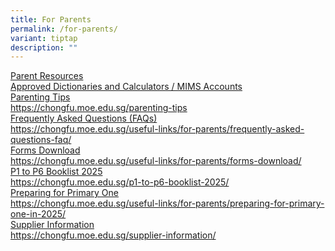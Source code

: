 ```yaml
---
title: For Parents
permalink: /for-parents/
variant: tiptap
description: ""
---
```

<p></p>
<div class="isomer-card-grid"><a rel="noopener noreferrer nofollow" href="/parent-resources/" class="isomer-card"><div class="isomer-card-body"><div class="isomer-card-title">Parent Resources</div><div class="isomer-card-link">Approved Dictionaries and Calculators / MIMS Accounts</div></div></a>
<a rel="noopener noreferrer nofollow" href="https://chongfu.moe.edu.sg/parenting-tips" class="isomer-card">
<div class="isomer-card-body">
<div class="isomer-card-title">Parenting Tips</div>
<div class="isomer-card-link">https://chongfu.moe.edu.sg/parenting-tips</div>
</div>
</a><a rel="noopener noreferrer nofollow" href="https://chongfu.moe.edu.sg/useful-links/for-parents/frequently-asked-questions-faq/" class="isomer-card"><div class="isomer-card-body"><div class="isomer-card-title">Frequently Asked Questions (FAQs)</div><div class="isomer-card-link">https://chongfu.moe.edu.sg/useful-links/for-parents/frequently-asked-questions-faq/</div></div></a>
<a rel="noopener noreferrer nofollow" href="https://chongfu.moe.edu.sg/useful-links/for-parents/forms-download/" class="isomer-card">
<div class="isomer-card-body">
<div class="isomer-card-title">Forms Download</div>
<div class="isomer-card-link">https://chongfu.moe.edu.sg/useful-links/for-parents/forms-download/</div>
</div>
</a><a rel="noopener noreferrer nofollow" href="https://chongfu.moe.edu.sg/p1-to-p6-booklist-2025/" class="isomer-card"><div class="isomer-card-body"><div class="isomer-card-title">P1 to P6 Booklist 2025</div><div class="isomer-card-link">https://chongfu.moe.edu.sg/p1-to-p6-booklist-2025/</div></div></a>
<a rel="noopener noreferrer nofollow" href="https://chongfu.moe.edu.sg/useful-links/for-parents/preparing-for-primary-one-in-2025/" class="isomer-card">
<div class="isomer-card-body">
<div class="isomer-card-title">Preparing for Primary One</div>
<div class="isomer-card-link">https://chongfu.moe.edu.sg/useful-links/for-parents/preparing-for-primary-one-in-2025/</div>
</div>
</a><a rel="noopener noreferrer nofollow" href="https://chongfu.moe.edu.sg/supplier-information/" class="isomer-card"><div class="isomer-card-body"><div class="isomer-card-title">Supplier Information</div><div class="isomer-card-link">https://chongfu.moe.edu.sg/supplier-information/</div></div></a>
</div>
<p></p>